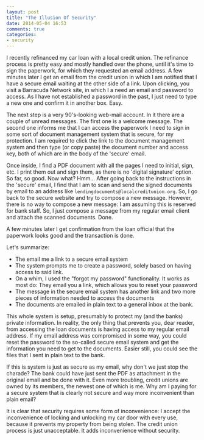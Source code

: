 ```yaml
---
layout: post
title: "The Illusion Of Security"
date: 2014-05-04 16:53
comments: true
categories: 
- security
---
```


I recently refinanced my car loan with a local credit union. The refinance process is pretty easy and mostly handled over the phone, until it's time to sign the paperwork, for which they requested an email address. A few minutes later I get an email from the credit union in which I am notified that I have a secure email waiting at the other side of a link. Upon clicking, you visit a Barracuda Network site, in which I a need an email and password to access. As I have not established a password in the past, I just need to type a new one and confirm it in another box. Easy. 

<!-- more -->

The next step is a very 90's-looking web-mail account. In it there are a couple of unread messages. The first one is a welcome message. The second one informs me that I can access the paperwork I need to sign in some sort of document management system that is secure, for my protection. I am required to click the link to the document management system and then type (or copy paste) the document number and access key, both of which are in the body of the 'secure' email. 

Once inside, I find a PDF document with all the pages I need to initial, sign, etc. I print them out and sign them, as there is no 'digital signature' option. So far, so good. Now what? Hmm... After going back to the instructions in the 'secure' email, I find that I am to scan and send the signed documents by email to an address like `lendingdocuments@localcreditunion.org`. So, I go back to the secure website and try to compose a new message. However, there is no way to compose a new message: I am assuming this is reserved for bank staff. So, I just compose a message from my regular email client and attach the scanned documents. Done. 

A few minutes later I get confirmation from the loan official that the paperwork looks good and the transaction is done. 

Let's summarize:

+ The email me a link to a secure email system
+ The system prompts me to create a password, solely based on having access to said link.
+ On a whim, I used the "forgot my password" functionality. It works as most do: They email you a link, which allows you to reset your password
+ The message in the secure email system has another link and two more pieces of information needed to access the documents
+ The documents are emailed in plain text to a general inbox at the bank. 

This whole system is setup, presumably to protect my (and the banks) private information. In reality, the only thing that prevents you, dear reader, from accessing the loan documents is having access to my regular email address. If my email address was compromised in some way, you could reset the password to the so-called secure email system and get the information you need to get to the documents. Easier still, you could see the files that I sent in plain text to the bank. 

If this is system is just as secure as my email, why don't we just stop the charade? The bank could have just sent the PDF as attachment in the original email and be done with it. Even more troubling, credit unions are owned by its members, the newest one of which is me. Why am I paying for a secure system that is clearly not secure and way more inconvenient than plain email?

It is clear that security requires some form of inconvenience: I accept the inconvenience of locking and unlocking my car door with every use, because it prevents my property from being stolen. The credit union process is just unacceptable. It adds inconvenience without security. 
